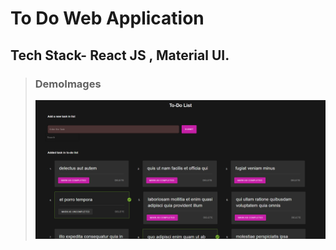 # To Do Web Application 

## Tech Stack- React JS , Material UI.


> ### **DemoImages**
>![alt text](./DemoImages/demoimage.PNG)